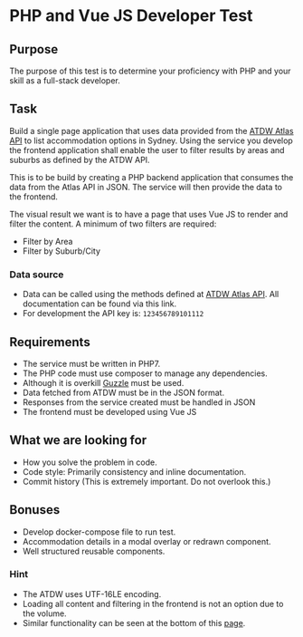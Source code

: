 # PHP and Vue JS Developer Test

## Purpose

The purpose of this test is to determine your proficiency with PHP and your skill as a full-stack developer.

## Task

Build a single page application that uses data provided from the
[ATDW Atlas API](https://developer.atdw.com.au/ATDWO-api.html) to list accommodation options in Sydney. Using the
service you develop the frontend application shall enable the user to filter results by areas and suburbs as defined by
the ATDW API.

This is to be build by creating a PHP backend application that consumes the data from the Atlas API in JSON. The service
will then provide the data to the frontend.

The visual result we want is to have a page that uses Vue JS to render and filter the content. A minimum of two filters
are required:

* Filter by Area
* Filter by Suburb/City

### Data source

* Data can be called using the methods defined at
  [ATDW Atlas API](https://developer.atdw.com.au/ATDWO-api.html). All documentation can be found via this link.
* For development the API key is: `123456789101112`

## Requirements

* The service must be written in PHP7.
* The PHP code must use composer to manage any dependencies.
* Although it is overkill [Guzzle](https://docs.guzzlephp.org/en/stable/) must be used.
* Data fetched from ATDW must be in the JSON format.
* Responses from the service created must be handled in JSON
* The frontend must be developed using Vue JS

## What we are looking for

* How you solve the problem in code.
* Code style: Primarily consistency and inline documentation.
* Commit history (This is extremely important. Do not overlook this.)

## Bonuses

* Develop docker-compose file to run test.
* Accommodation details in a modal overlay or redrawn component.
* Well structured reusable components.

### Hint

* The ATDW uses UTF-16LE encoding.
* Loading all content and filtering in the frontend is not an option due to the volume.
* Similar functionality can be seen at the bottom of this [page](https://int.sydney.com/destinations/sydney).
